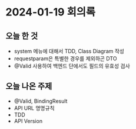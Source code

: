 # 2024-01-19 회의록

## 오늘 한 것
- system 메뉴에 대해서 TDD, Class Diagram 작성
- requestparam은 특별한 경우를 제외하곤 DTO
- @Valid 사용하여 백엔드 단에서도 필드의 유효성 검사

## 오늘 나온 주제
- @Valid, BindingResult
- API URL 명명규칙 
- TDD
- API Version 
